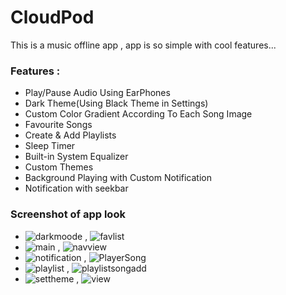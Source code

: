 # CloudPod
This is a music offline app , app is so simple with cool features...

### Features :
- Play/Pause Audio Using EarPhones
- Dark Theme(Using Black Theme in Settings)
- Custom Color Gradient According To Each Song Image
- Favourite Songs
- Create & Add Playlists
- Sleep Timer
- Built-in System Equalizer
- Custom Themes
- Background Playing with Custom Notification
- Notification with seekbar

 ### Screenshot of app look

- ![darkmoode](https://github.com/badal2407/MusicApp/assets/153740859/70c4ce4d-09ee-4bf3-8690-853ac43fada8) , ![favlist](https://github.com/badal2407/MusicApp/assets/153740859/1c48f9a7-ebb2-4397-b0e1-e95012acedc8)
- ![main](https://github.com/badal2407/MusicApp/assets/153740859/ee5f9c8b-c58e-4d0f-8005-02e5d5faddc7) , ![navview](https://github.com/badal2407/MusicApp/assets/153740859/036fa652-ddb2-40f8-8ae7-cbb77f4058e0)
- ![notification](https://github.com/badal2407/MusicApp/assets/153740859/0c223078-0e47-4dc6-867d-3b986830e048) , ![PlayerSong](https://github.com/badal2407/MusicApp/assets/153740859/b9c6dcc8-60e3-46fd-898c-999da35ca030)
- ![playlist](https://github.com/badal2407/MusicApp/assets/153740859/03234361-60f3-4f4e-ae2f-de015cada2b6) , ![playlistsongadd](https://github.com/badal2407/MusicApp/assets/153740859/925ce857-7948-4c1a-9999-9038fb644b8a)
- ![settheme](https://github.com/badal2407/MusicApp/assets/153740859/6c358931-a478-488c-9ca4-e574af8034c3) , ![view](https://github.com/badal2407/MusicApp/assets/153740859/5145cb5a-cf6c-44d2-b6cb-5c42b79c9b7d)

  
